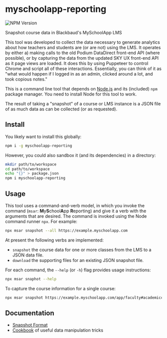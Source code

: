 # myschoolapp-reporting

![NPM Version](https://img.shields.io/npm/v/myschoolapp-reporting)

Snapshot course data in Blackbaud's MySchoolApp LMS

This tool was developed to collect the data necessary to generate analytics about how teachers and students are (or are not) using the LMS. It operates by either a) making calls to the old Podium DataDirect front-end API (where possible), or by capturing the data from the updated SKY UX front-end API as it page views are loaded. It does this by using Puppeteer to control Chrome and script all of these interactions. Essentially, you can think of it as "what would happen if I logged in as an admin, clicked around a lot, and took copious notes."

This is a command line tool that depends on [Node.js](https://nodejs.org/) and its (included) `npm` package manager. You need to install Node for this tool to work.

The result of taking a "snapshot" of a course or LMS instance is a JSON file of as much data as can be collected (or as requested).

## Install

You likely want to install this globally:

```sh
npm i -g myschoolapp-reporting
```

However, you could also sandbox it (and its dependencies) in a directory:

```sh
mkdir path/to/workspace
cd path/to/workspace
echo "{}" > package.json
npm i myschoolapp-reporting
```

## Usage

This tool uses a command-and-verb model, in which you invoke the command (`msar`: **M**y**S**chool**A**pp **R**eporting) and give it a verb with the arguments that are desired. The command is invoked using the Node command runner `npx`. For example:

```sh
npx msar snapshot --all https://example.myschoolapp.com
```

At present the following verbs are implemented:

- `snapshot` the course data for one or more classes from the LMS to a JSON data file.
- `download` the supporting files for an existing JSON snapshot file.

For each command, the `--help` (or `-h`) flag provides usage instructions:

```sh
npx msar snaphot --help
```

To capture the course information for a single course:

```sh
npx msar snapshot https://example.myschoolapp.com/app/faculty#academicclass/12345678/0/bulletinboard
```

## Documentation

- [Snapshot Format](./docs/format.md)
- [Cookbook](./docs/cookbook/README.md) of useful data manipulation tricks
